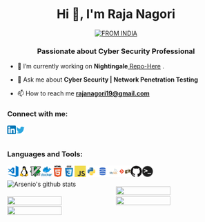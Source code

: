 <h1 align="center">Hi 👋, I'm Raja Nagori</h1>
<p align="center">
<a href="#"><img title="FROM INDIA" src="https://img.shields.io/badge/FROM-INDIA-green?colorA=%23FF9933&colorB=%23138808&style=for-the-badge"></a>
</p>
<h3 align="center">Passionate about Cyber Security Professional</h3>


- 🔭 I’m currently working on **Nightingale**[ Repo-Here](https://github.com/RAJANAGORI/Nightingale) .

- 💬 Ask me about **Cyber Security | Network Penetration Testing**

- 📫 How to reach me **rajanagori19@gmail.com**

### Connect with me:

<p align="left">  <a href="https://www.linkedin.com/in/aaaguirrep/">
  <img align="left" alt="Raja Nagori | Linkedin" width="20px" src="https://github.com/RAJANAGORI/rajanagori/blob/master/img/readmeImages/linkedin.png" />
</a>
<a href="https://twitter.com/RajaNagori7">
  <img align="left" alt="Arsenio Aguirre | Twitter" width="21px" src="https://github.com/RAJANAGORI/rajanagori/blob/master/img/readmeImages/twitter.svg" />
</a>
</p>

<br />
<br />

### Languages and Tools:


<img align="left" alt="Visual Studio Code" width="26px" src="https://raw.githubusercontent.com/github/explore/80688e429a7d4ef2fca1e82350fe8e3517d3494d/topics/visual-studio-code/visual-studio-code.png" />
<img align="left" alt="Linux" width="26px" src="https://raw.githubusercontent.com/github/explore/80688e429a7d4ef2fca1e82350fe8e3517d3494d/topics/linux/linux.png" />
<img align="left" alt="Vim" width="26px" src="https://raw.githubusercontent.com/github/explore/80688e429a7d4ef2fca1e82350fe8e3517d3494d/topics/vim/vim.png" />
<img align="left" alt="docker" width="26px" src="https://raw.githubusercontent.com/github/explore/80688e429a7d4ef2fca1e82350fe8e3517d3494d/topics/docker/docker.png" />
<img align="left" alt="HTML5" width="26px" src="https://raw.githubusercontent.com/github/explore/80688e429a7d4ef2fca1e82350fe8e3517d3494d/topics/html/html.png" />
<img align="left" alt="CSS3" width="26px" src="https://raw.githubusercontent.com/github/explore/80688e429a7d4ef2fca1e82350fe8e3517d3494d/topics/css/css.png" />
<img align="left" alt="JavaScript" width="26px" src="https://raw.githubusercontent.com/github/explore/80688e429a7d4ef2fca1e82350fe8e3517d3494d/topics/javascript/javascript.png" />
<img align="left" alt="PYTHON" width="26px" src="https://raw.githubusercontent.com/github/explore/80688e429a7d4ef2fca1e82350fe8e3517d3494d/topics/python/python.png" />
<img align="left" alt="SQL" width="26px" src="https://raw.githubusercontent.com/github/explore/80688e429a7d4ef2fca1e82350fe8e3517d3494d/topics/sql/sql.png" />
<img align="left" alt="MySQL" width="26px" src="https://raw.githubusercontent.com/github/explore/80688e429a7d4ef2fca1e82350fe8e3517d3494d/topics/mysql/mysql.png" />
<img align="left" alt="Git" width="26px" src="https://raw.githubusercontent.com/github/explore/80688e429a7d4ef2fca1e82350fe8e3517d3494d/topics/git/git.png" />
<img align="left" alt="GitHub" width="26px" src="https://raw.githubusercontent.com/github/explore/78df643247d429f6cc873026c0622819ad797942/topics/github/github.png" />
<img align="left" alt="HTML5" width="26px" src="https://raw.githubusercontent.com/github/explore/80688e429a7d4ef2fca1e82350fe8e3517d3494d/topics/terminal/terminal.png" />

<br />
<br />
<a href="https://github.com/RAJANAGORI"><img align="left" width="50%" height="50%" src="https://github-readme-stats.vercel.app/api?username=RAJANAGORI&show_icons=true&include_all_commits=true&theme=dark" alt="Arsenio's github stats" /></a>

<a href="https://github.com/RAJANAGORI/Nightingale"><img align="left" width="50%" height="50%" src="https://github-readme-stats.vercel.app/api/pin/?username=RAJANAGORI&repo=Nightingale&theme=dark" /></a>

<a href="https://github.com/RAJANAGORI/Jenkins-Docker"><img align="left" width="50%" height="50%" src="https://github-readme-stats.vercel.app/api/pin/?username=RAJANAGORI&repo=Jenkins-Docker&theme=dark"/></a>

<a href="https://github.com/RAJANAGORI/Sonar-Postgres-Docker"><img align="left" width="50%" height="50%" src="https://github-readme-stats.vercel.app/api/pin/?username=RAJANAGORI&repo=Sonar-Postgres-Docker&theme=dark"/></a>

<a href="https://github.com/RAJANAGORI/OpenLDAP-Docker"><img align="left" width="50%" height="50%" src="https://github-readme-stats.vercel.app/api/pin/?username=RAJANAGORI&repo=OpenLDAP-Docker&theme=dark"/></a>


